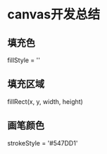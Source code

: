 # canvas开发总结

## 填充色

fillStyle = ''

## 填充区域

fillRect(x, y, width, height)

## 画笔颜色

strokeStyle = '#547DD1'

